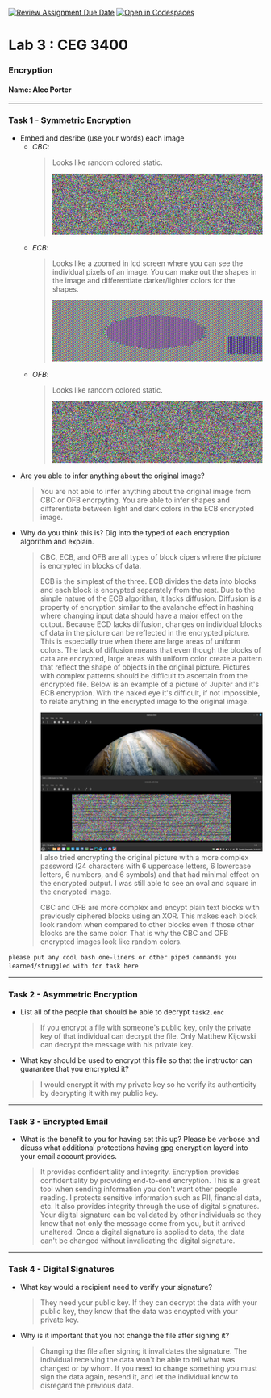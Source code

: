 [![Review Assignment Due Date](https://classroom.github.com/assets/deadline-readme-button-22041afd0340ce965d47ae6ef1cefeee28c7c493a6346c4f15d667ab976d596c.svg)](https://classroom.github.com/a/y99HrwDT)
[![Open in Codespaces](https://classroom.github.com/assets/launch-codespace-2972f46106e565e64193e422d61a12cf1da4916b45550586e14ef0a7c637dd04.svg)](https://classroom.github.com/open-in-codespaces?assignment_repo_id=16135882)
# Lab 3 : CEG 3400

### Encryption

#### Name: Alec Porter

---

### Task 1 - Symmetric Encryption

* Embed and desribe (use your words) each image
  * *CBC*:
    > Looks like random colored static.
    > 
    > ![cbc image](./data/cbc.bmp)
  * *ECB*:
    > Looks like a zoomed in lcd screen where you can see the individual pixels of an image.
    > You can make out the shapes in the image and differentiate darker/lighter colors for the shapes.
    >
    > ![ecb image](./data/ecb.bmp)
  * *OFB*:
    > Looks like random colored static.
    >
    > ![ofb image](./data/ofb.bmp)
* Are you able to infer anything about the original image?
  > You are not able to infer anything about the original image from CBC or OFB encrpyting.  You are able to infer shapes and differentiate between light and dark colors in the ECB encrypted image. 
* Why do you think this is?  Dig into the typed of each encryption algorithm and explain.
  > CBC, ECB, and OFB are all types of block cipers where the picture is encrypted in blocks of data.
  >
  > ECB is the simplest of the three.  ECB divides the data into blocks and each block is encrypted separately from the rest.  Due to the simple nature of the ECB algorithm, it lacks diffusion.  Diffusion is a property of encryption similar to the avalanche effect in hashing where changing input data should have a major effect on the output.  Because ECD lacks diffusion, changes on individual blocks of data in the picture can be reflected in the encrypted picture.  This is especially true when there are large areas of uniform colors.  The lack of diffusion means that even though the blocks of data are encrypted, large areas with uniform color create a pattern that reflect the shape of objects in the original picture.  Pictures with complex patterns should be difficult to ascertain from the encrypted file.  Below is an example of a picture of Jupiter and it's ECB encryption. With the naked eye it's difficult, if not impossible, to relate anything in the encrypted image to the original image.
  >
  > ![example image](./data/Screenshot.png)
  > I also tried encrypting the original picture with a more complex password (24 characters with 6 uppercase letters, 6 lowercase letters, 6 numbers, and 6 symbols) and that had minimal effect on the encrypted output.  I was still able to see an oval and square in the encrypted image.
  >
  > CBC and OFB are more complex and encypt plain text blocks with previously ciphered blocks using an XOR.  This makes each block look random when compared to other blocks even if those other blocks are the same color.  That is why the CBC and OFB encrypted images look like random colors.
  > 
```bash
please put any cool bash one-liners or other piped commands you
learned/struggled with for task here
```

---

### Task 2 - Asymmetric Encryption

* List all of the people that should be able to decrypt `task2.enc`
  > If you encrypt a file with someone's public key, only the private key of that individual can decrypt the file. Only Matthew Kijowski can decrypt the message with his private key.
* What key should be used to encrypt this file so that the instructor can guarantee that
  you encrypted it?
  > I would encrypt it with my private key so he verify its authenticity by decrypting it with my public key.

---

### Task 3 - Encrypted Email

* What is the benefit to you for having set this up?  Please be verbose and dicuss what additional
  protections having gpg encryption layerd into your email account provides.
  > It provides confidentiality and integrity.  Encryption provides confidentiality by providing end-to-end encryption.  This is a great tool when sending information you don't want other people reading.  I protects sensitive information such as PII, financial data, etc.  It also provides integrity through the use of digital signatures.  Your digital signature can be validated by other individuals so they know that not only the message come from you, but it arrived unaltered.  Once a digital signature is applied to data, the data can't be changed without invalidating the digital signature.  

---

### Task 4 - Digital Signatures

* What key would a recipient need to verify your signature?
  > They need your public key. If they can decrypt the data with your public key, they know that the data was encypted with your private key.
* Why is it important that you not change the file after signing it?
  > Changing the file after signing it invalidates the signature.  The individual receiving the data won't be able to tell what was changed or by whom.  If you need to change something you must sign the data again, resend it, and let the individual know to disregard the previous data.


